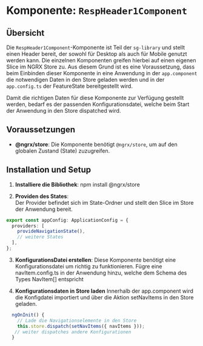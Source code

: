 # Komponente: `RespHeader1Component`

## Übersicht

Die `RespHeader1Component`-Komponente ist Teil der `sg-library` und stellt einen Header bereit, der sowohl für Desktop als auch für Mobile genutzt werden kann. Die einzelnen Komponenten greifen hierbei auf einen eigenen Slice im NGRX Store zu. Aus diesem Grund ist es eine Voraussetzung, dass beim Einbinden dieser Komponente in eine Anwendung in der `app.component` die notwendigen Daten in den Store geladen werden und in der `app.config.ts` der FeatureState bereitgestellt wird.

Damit die richtigen Daten für diese Komponente zur Verfügung gestellt werden, bedarf es der passenden Konfigurationsdatei, welche beim Start der Anwendung in den Store dispatched wird.

## Voraussetzungen

- **@ngrx/store**: Die Komponente benötigt `@ngrx/store`, um auf den globalen Zustand (State) zuzugreifen.

## Installation und Setup

1. **Installiere die Bibliothek**:
   npm install @ngrx/store

2. **Providen des States**:  
   Der Provider befindet sich im State-Ordner und stellt den Slice im Store der Anwendung bereit.

```typescript
export const appConfig: ApplicationConfig = {
  providers: [
    provideNavigationState(),
    // weitere States
  ],
};
```

3. **KonfigurationsDatei erstellen**:
   Diese Komponente benötigt eine Konfigurationsdatei um richtig zu funktionieren. Fügre eine navItem.config.ts in der Anwendung hinzu, welche dem Schema des Types NavItem[] entspricht

4. **Konfigurationsdaten in Store laden**
   Innerhalb der app.component wird die Konfigdatei importiert und über die Aktion setNavItems in den Store geladen.

```typescript
  ngOnInit() {
    // Lade die Navigationselemente in den Store
    this.store.dispatch(setNavItems({ navItems }));
   // weiter dispatches andere Konfigurationen
  }

```

